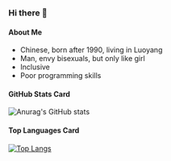 ### Hi there 👋

#### About Me

- Chinese, born after 1990, living in Luoyang
- Man, envy bisexuals, but only like girl
- Inclusive
- Poor programming skills

#### GitHub Stats Card

![Anurag's GitHub stats](https://github-readme-stats.vercel.app/api?username=snippet0809&show_icons=true&theme=radical&count_private=true)

#### Top Languages Card

[![Top Langs](https://github-readme-stats.vercel.app/api/top-langs/?username=snippet0809&layout=compact)](https://github.com/anuraghazra/github-readme-stats)
